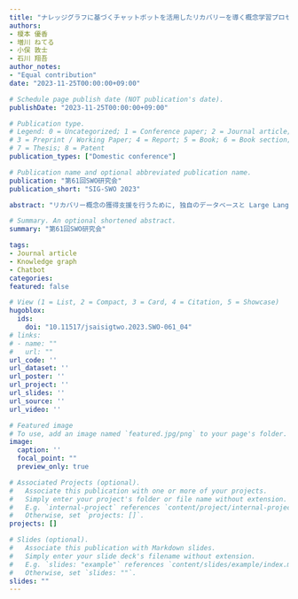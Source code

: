 ```yaml
---
title: "ナレッジグラフに基づくチャットボットを活用したリカバリーを導く概念学習プロセスの分析"
authors:
- 榎本 優香
- 増川 ねてる
- 小俣 敦士
- 石川 翔吾
author_notes:
- "Equal contribution"
date: "2023-11-25T00:00:00+09:00"

# Schedule page publish date (NOT publication's date).
publishDate: "2023-11-25T00:00:00+09:00"

# Publication type.
# Legend: 0 = Uncategorized; 1 = Conference paper; 2 = Journal article;
# 3 = Preprint / Working Paper; 4 = Report; 5 = Book; 6 = Book section;
# 7 = Thesis; 8 = Patent
publication_types: ["Domestic conference"]

# Publication name and optional abbreviated publication name.
publication: "第61回SWO研究会"
publication_short: "SIG-SWO 2023"

abstract: "リカバリー概念の獲得支援を行うために, 独自のデータベースと Large Language Model (LLM) を活用する概念学習支援システムを開発した. リカバリー概念普及に伴い適切な概念理解が求められる一方で, 指導者の質が担保できず概念の誤認識が生まれているという課題がある. 本研究ではリカバリー概念に関するナレッジグラフ (KG) を作成し, それらの情報を活用した LLM ベースのチャットボットを通じて学習支援を行うことで適切な概念獲得を支援することを目指した. 大学生に対して実験を行った結果, 定義が明確な概念においては理解の促進に有用であることが示唆された. 一方で, 広範で適用範囲の広い概念の場合は, KG の規模を拡大・深化させることで理解の促進に寄与することが示唆された."

# Summary. An optional shortened abstract.
summary: "第61回SWO研究会"

tags:
- Journal article
- Knowledge graph
- Chatbot
categories: 
featured: false

# View (1 = List, 2 = Compact, 3 = Card, 4 = Citation, 5 = Showcase)
hugoblox:
  ids:
    doi: "10.11517/jsaisigtwo.2023.SWO-061_04"
# links:
# - name: ""
#   url: ""
url_code: ''
url_dataset: ''
url_poster: ''
url_project: ''
url_slides: ''
url_source: ''
url_video: ''

# Featured image
# To use, add an image named `featured.jpg/png` to your page's folder. 
image:
  caption: ''
  focal_point: ""
  preview_only: true

# Associated Projects (optional).
#   Associate this publication with one or more of your projects.
#   Simply enter your project's folder or file name without extension.
#   E.g. `internal-project` references `content/project/internal-project/index.md`.
#   Otherwise, set `projects: []`.
projects: []

# Slides (optional).
#   Associate this publication with Markdown slides.
#   Simply enter your slide deck's filename without extension.
#   E.g. `slides: "example"` references `content/slides/example/index.md`.
#   Otherwise, set `slides: ""`.
slides: ""
---
```


